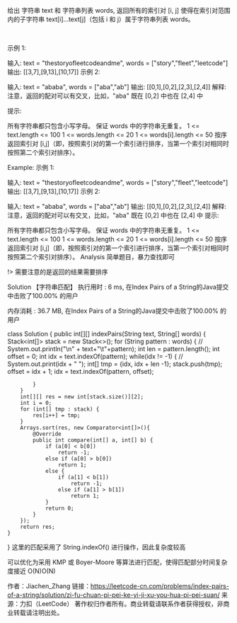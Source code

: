 给出 字符串 text 和 字符串列表 words, 返回所有的索引对 [i, j] 使得在索引对范围内的子字符串 text[i]...text[j]（包括 i 和 j）属于字符串列表 words。

 

示例 1:

输入: text = "thestoryofleetcodeandme", words = ["story","fleet","leetcode"]
输出: [[3,7],[9,13],[10,17]]
示例 2:

输入: text = "ababa", words = ["aba","ab"]
输出: [[0,1],[0,2],[2,3],[2,4]]
解释: 
注意，返回的配对可以有交叉，比如，"aba" 既在 [0,2] 中也在 [2,4] 中
 

提示:

所有字符串都只包含小写字母。
保证 words 中的字符串无重复。
1 <= text.length <= 100
1 <= words.length <= 20
1 <= words[i].length <= 50
按序返回索引对 [i,j]（即，按照索引对的第一个索引进行排序，当第一个索引对相同时按照第二个索引对排序）。


Example:
示例 1:

输入: text = "thestoryofleetcodeandme", words = ["story","fleet","leetcode"]
输出: [[3,7],[9,13],[10,17]]
示例 2:

输入: text = "ababa", words = ["aba","ab"]
输出: [[0,1],[0,2],[2,3],[2,4]]
解释: 
注意，返回的配对可以有交叉，比如，"aba" 既在 [0,2] 中也在 [2,4] 中
提示:

所有字符串都只包含小写字母。
保证 words 中的字符串无重复。
1 <= text.length <= 100
1 <= words.length <= 20
1 <= words[i].length <= 50
按序返回索引对 [i,j]（即，按照索引对的第一个索引进行排序，当第一个索引对相同时按照第二个索引对排序）。
Analysis
简单题目，暴力查找即可

!> 需要注意的是返回的结果需要排序

Solution 【字符串匹配】
执行用时 : 6 ms, 在Index Pairs of a String的Java提交中击败了100.00% 的用户

内存消耗 : 36.7 MB, 在Index Pairs of a String的Java提交中击败了100.00% 的用户

class Solution {
    public int[][] indexPairs(String text, String[] words) {
        Stack<int[]> stack = new Stack<>();
        for (String pattern : words) {
            // System.out.println("\n" + text+"\t"+pattern);
            int len = pattern.length();
            int offset = 0;
            int idx = text.indexOf(pattern);
            while(idx != -1) {
                // System.out.print(idx + " ");
                int[] tmp = {idx, idx + len -1};
                stack.push(tmp);
                offset = idx + 1;
                idx = text.indexOf(pattern, offset);
                
            }
        }
        int[][] res = new int[stack.size()][2];
        int i = 0;
        for (int[] tmp : stack) {
            res[i++] = tmp;
        }
        Arrays.sort(res, new Comparator<int[]>(){
            @Override
            public int compare(int[] a, int[] b) {
                if (a[0] < b[0])
                    return -1;
                else if (a[0] > b[0])
                    return 1;
                else {
                    if (a[1] < b[1])
                        return -1;
                    else if (a[1] > b[1])
                        return 1;
                }
                return 0;
            }
        });
        return res;
    }
}
这里的匹配采用了 String.indexOf() 进行操作，因此复杂度较高

可以优化为采用 KMP 或 Boyer-Moore 等算法进行匹配，使得匹配部分时间复杂度接近 O(N)O(N)

作者：Jiachen_Zhang
链接：https://leetcode-cn.com/problems/index-pairs-of-a-string/solution/zi-fu-chuan-pi-pei-ke-yi-ji-xu-you-hua-pi-pei-suan/
来源：力扣（LeetCode）
著作权归作者所有。商业转载请联系作者获得授权，非商业转载请注明出处。